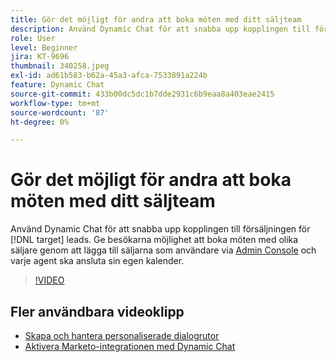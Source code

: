 ```yaml
---
title: Gör det möjligt för andra att boka möten med ditt säljteam
description: Använd Dynamic Chat för att snabba upp kopplingen till försäljningen för [!DNL target] leads.
role: User
level: Beginner
jira: KT-9696
thumbnail: 340258.jpeg
exl-id: ad61b583-b62a-45a3-afca-7533891a224b
feature: Dynamic Chat
source-git-commit: 433b00dc5dc1b7dde2931c6b9eaa8a403eae2415
workflow-type: tm+mt
source-wordcount: '87'
ht-degree: 0%

---
```


# Gör det möjligt för andra att boka möten med ditt säljteam

Använd Dynamic Chat för att snabba upp kopplingen till försäljningen för [!DNL target] leads. Ge besökarna möjlighet att boka möten med olika säljare genom att lägga till säljarna som användare via [Admin Console](https://adminconsole.adobe.com/) och varje agent ska ansluta sin egen kalender.

>[!VIDEO](https://video.tv.adobe.com/v/340258/?quality=12&learn=on)

## Fler användbara videoklipp

* [Skapa och hantera personaliserade dialogrutor](dialogue-management.md)
* [Aktivera Marketo-integrationen med Dynamic Chat](marketo-integration.md)
